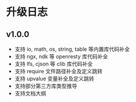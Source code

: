# 升级日志

## v1.0.0

* 支持 io, math, os, string, table 等内置库代码补全
* 支持 ngx, ndk 等 openresty 库代码补全
* 支持 lfs, cjson 等 clib 库代码补全
* 支持 require 文件路径补全及定义跳转
* 支持 upvalue 变量补全及定义跳转
* 支持部分第三方库类型推导
* 支持文档大纲
